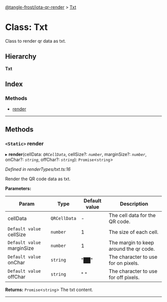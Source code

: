 [@tangle-frost/iota-qr-render](../README.md) > [Txt](../classes/txt.md)

# Class: Txt

Class to render qr data as txt.

## Hierarchy

**Txt**

## Index

### Methods

* [render](txt.md#render)

---

## Methods

<a id="render"></a>

### `<Static>` render

▸ **render**(cellData: *`QRCellData`*, cellSize?: *`number`*, marginSize?: *`number`*, onChar?: *`string`*, offChar?: *`string`*): `Promise`<`string`>

*Defined in renderTypes/txt.ts:16*

Render the QR code data as txt.

**Parameters:**

| Param | Type | Default value | Description |
| ------ | ------ | ------ | ------ |
| cellData | `QRCellData` | - |  The cell data for the QR code. |
| `Default value` cellSize | `number` | 1 |  The size of each cell. |
| `Default value` marginSize | `number` | 1 |  The margin to keep around the qr code. |
| `Default value` onChar | `string` | &quot;██&quot; |  The character to use for on pixels. |
| `Default value` offChar | `string` | &quot;  &quot; |  The character to use for off pixels. |

**Returns:** `Promise`<`string`>
The txt content.

___

